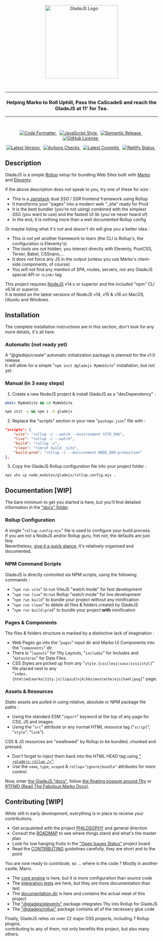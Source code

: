 <br/>

<p align="center">
    <a href="https://gladejs.com" rel="nofollow">
        <img width="240" alt="GladeJS Logo" src="https://raw.githubusercontent.com/gladejs/gladejs/main/pages/logos/gladejs.svg">
    </a>
</p>

<br/><hr/>

<h3 align="center">Helping Marko to Roll Uphill, Pass the CaScadeS and reach the GladeJS at 11' for Tea.</h3>

<hr/><br/>

<p align="center">
    <a href="https://github.com/prettier/prettier">
        <img alt="Code Formatter" src="https://badgen.net/badge/code%20format/prettier/ff69b4">
    </a>
    &nbsp;
    <a href="https://github.com/standard/standard">
        <img alt="JavaScript Style" src="https://badgen.net/badge/code%20style/standard/green">
    </a>
    &nbsp;
    <a href="https://github.com/semantic-release/semantic-release">
        <img alt="Semantic Release" src="https://badgen.net/badge/%20%20%F0%9F%93%A6%F0%9F%9A%80/semantic-release/e10079">
    </a>
    &nbsp;
    <a href="https://github.com/gladejs/gladejs/blob/main/LICENSE">
        <img alt="GitHub License" src="https://badgen.net/github/license/gladejs/gladejs">
    </a>
    &nbsp;
</p>

<p align="center">
    <a href="https://www.npmjs.com/package/gladejs" rel="nofollow">
        <img alt="Latest Version" src="https://badgen.net/npm/v/gladejs">
    </a>
    &nbsp;
    <a href="https://github.com/gladejs/gladejs/actions">
        <img alt="Actions Checks" src="https://badgen.net/github/checks/gladejs/gladejs">
    </a>
    &nbsp;
    <a href="https://github.com/gladejs/gladejs/commits/next">
        <img alt="Latest Commits" src="https://badgen.net/github/last-commit/gladejs/gladejs/next">
    </a>
    &nbsp;
    <a href="https://app.netlify.com/sites/main-gladejs-site/deploys" rel="nofollow">
        <img alt="Netlify Status" src="https://api.netlify.com/api/v1/badges/8e4756b1-ba23-45b4-a9ab-6fb041c40056/deploy-status">
    </a>
    &nbsp;
</p>

## Description

GladeJS is a simple [Rollup](https://rollupjs.org) setup for bundling Web Sites built with [Marko](https://markojs.com) and [Eleventy](https://www.11ty.dev).

If the above description does not speak to you, try one of these for size :

-   This is a [Jamstack](https://jamstack.org) dual _SSG / SSR_ frontend framework using Rollup
-   It transforms your "pages" into a modern web "\_site" ready for Prod
-   It is the best bundler (you're not using) combined with the simplest \
    SSG (you want to use) and the fastest UI lib (you've never heard of)
-   In the end, it is nothing more than a well documented Rollup config

Or maybe listing what _it's not_ and _doesn't do_ will give you a better idea :

-   This _is not_ yet another framework to learn (the CLI is Rollup's, the configuration is Eleventy's)
-   The tools _are not_ hidden, you interact directly with Eleventy, PostCSS, Terser, Babel, CSSnano,...
-   It _does not_ force any JS in the output (unless you use Marko's client-side components, of course)
-   You _will not_ find any mention of SPA, routes, servers, nor any GladeJS special API or `<Link>` tag

This project requires [NodeJS](https://nodejs.org) v14.x or superior and the included "npm" CLI v6.14 or superior. \
It is tested on the latest versions of NodeJS v14, v15 & v16 on MacOS, Ubuntu and Windows.

## Installation

The complete installation instructions are in this section, don't look for any more details, it's all here.

### Automatic (not ready yet)

A "@gladejs/create" automatic initialization package is planned for the v1.0 release. \
It will allow for a simple "`npm init @gladejs MyWebSite`" installation, but not yet.

### Manual (in 3 easy steps)

1. Create a new NodeJS project & install GladeJS as a "devDependency" :

```bash
mkdir MyWebSite && cd MyWebSite
```

```bash
npm init -y && npm i -D gladejs
```

2. Replace the "scripts" section in your new "`package.json`" file with :

```json
"scripts": {
    "vite": "rollup -c --watch --environment VITE_ENV",
    "live": "rollup -c --watch",
    "build": "rollup -c",
    "clean": "rimraf build _site",
    "build:prod": "rollup -c --environment NODE_ENV:production"
},
```

3. Copy the GladeJS Rollup configuration file into your project folder :

```bash
npx shx cp node_modules/gladejs/rollup.config.mjs .
```

## Documentation [WIP]

The bare minimum to get you started is here, but you'll find detailed information in the ["docs" folder](./docs/).

### Rollup Configuration

A single "`rollup.config.mjs`" file is used to configure your build process. \
If you are not a NodeJS and/or Rollup guru, fret not, the defaults are just fine. \
Nevertheless, [give it a quick glance](./rollup.config.mjs), it's relatively organised and documented.

### NPM Command Scripts

GladeJS is directly controlled via NPM scripts, using the following commands :

-   "`npm run vite`" to run ViteJS "watch mode" for fast development
-   "`npm run live`" to run Rollup "watch mode" for live development
-   "`npm run build`" to bundle your project without any minification
-   "`npm run clean`" to delete all files & folders created by GladeJS
-   "`npm run build:prod`" to bundle your project **with** minification

### Pages & Components

The files & folders structure is marked by a distinctive lack of imagination :

-   Web Pages go into the "`pages`" input dir and Marko UI Components into the "`components`" dir.
-   There is "`layouts`" for 11ty Layouts, "`includes`" for Includes and "`datastores`" for Data Files.
-   CSS Styles are picked up from any "`style.{css|less|sass|scss|styl}`" file placed next to any \
    "`index.{html|md|marko|11ty.js|liquid|njk|hbs|mustache|ejs|haml|pug}`" page.

### Assets & Resources

Static assets are pulled in using relative, absolute or NPM package file paths :

-   Using the standard ESM "`import`" keyword at the top of any page for CSS, JS and images.
-   Using the "`src`" attribute or any normal HTML resource tag ("`script`", "`style`", "`link`").

CSS & JS resources are "swallowed" by Rollup to be bundled, chunked and pressed.

-   Don't forget to inject them back into the HTML HEAD tag using ["`<gladejs-rollup />`"](./packages/rollup/src/gladejs-rollup.marko).
-   Use the `name`, `type`, `scoped` & `rollup="ignore|bundle"` attributes for more control.

Now, enter [the GladeJS "docs"](./docs/), follow [the floating possum around 11ty](https://www.11ty.dev/docs/) or [RTFMD (Read The Fabulous Marko Docs)](https://markojs.com/docs/getting-started/).

## Contributing [WIP]

While still in early development, everything is in place to receive your contributions.

-   Get acquainted with the project [PHILOSOPHY](./PHILOSOPHY.md) and general direction
-   Consult the [ROADMAP](./ROADMAP.md) to see where things stand and what's the master plan
-   Look for low hanging fruits in the ["Open Issues Status"](https://github.com/gladejs/gladejs/projects/1) project board
-   Read the [CONTRIBUTING](./CONTRIBUTING.md) guidelines carefully, they are short and to the point

You are now ready to contribute, so ... where is the code ? Mostly in another castle, Mario.

-   The [core engine](./rollup.config.mjs) is here, but it is more configuration than source code
-   The [integration tests](./tests/) are here, but they are more documentation than test
-   The [documentation dir](./docs/) is here and contains the actual meat of this project
-   The ["@gladejs/eleventy"](./packages/eleventy/) package integrates 11ty into Rollup for GladeJS
-   The ["@gladejs/rollup"](./packages/rollup/) package contains all of the necessary glue code

Finally, GladeJS relies on over 22 major OSS projects, including 7 Rollup plugins, \
contributing to any of them, not only benefits this project, but also many others.
